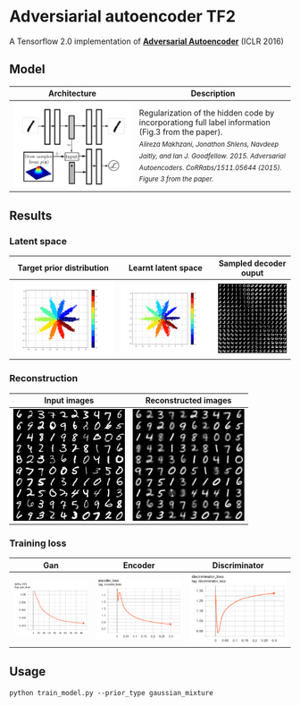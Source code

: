 # Adversiarial autoencoder TF2

A Tensorflow 2.0 implementation of __[Adversarial Autoencoder](https://arxiv.org/abs/1511.05644/)__ (ICLR 2016)

## Model
Architecture | Description
------------ | -------------
<img src="imgs/aae-fig3.png" width="800px" style="max-width:100%"> | Regularization of the hidden code by incorporationg full label information (Fig.3 from the paper).<br/> <sub>*Alireza Makhzani, Jonathon Shlens, Navdeep Jaitly, and Ian J. Goodfellow. 2015. Adversarial Autoencoders. CoRRabs/1511.05644 (2015). Figure 3 from the paper.*</sub>

## Results
### Latent space
Target prior distribution | Learnt latent space | Sampled decoder ouput
------------ | ------------- |  ------------- 
<img src="imgs/gaussian_mixture_target_prior.png" width="300px" style="max-width:100%"> |<img src="imgs/learnt_manifold_example.png" width="300px" style="max-width:100%">| <img src="imgs/sampled_decoder_output.png" width="200px" style="max-width:100%">

### Reconstruction
Input images | Reconstructed images 
------------ | ------------- 
<img src="imgs/input_images.png" width="200px" style="max-width:100%"> |<img src="imgs/reconstruction_example.png" width="200px" style="max-width:100%">


### Training loss
Gan | Encoder | Discriminator
------------ | ------------- |  -------------
<img src="imgs/gan_loss.png" width="300px" style="max-width:100%"> | <img src="imgs/encoder_loss.png" width="300px" style="max-width:100%"> | <img src="imgs/discriminator_loss.png" width="300px" style="max-width:100%"> 

## Usage
```
python train_model.py --prior_type gaussian_mixture
```
